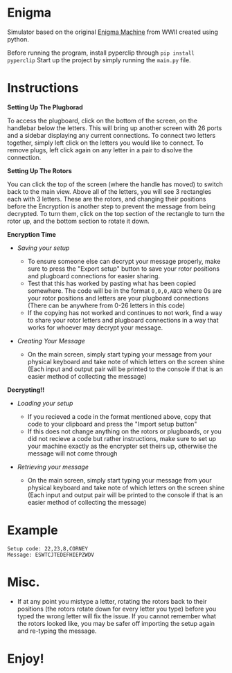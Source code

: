 # Enigma

Simulator based on the original [Enigma Machine](https://en.wikipedia.org/wiki/Enigma_machine) from WWII created using python.

Before running the program, install pyperclip through `pip install pyperclip`
Start up the project by simply running the `main.py` file.


# Instructions

**Setting Up The Plugborad**

To access the plugboard, click on the bottom of the screen, on the handlebar below the letters. This will bring up another screen with 26 ports and a sidebar displaying any current connections. To connect two letters together, simply left click on the letters you would like to connect. To remove plugs, left click again on any letter in a pair to disolve the connection.

**Setting Up The Rotors**

You can click the top of the screen (where the handle has moved) to switch back to the main view. Above all of the letters, you will see 3 rectangles each with 3 letters. These are the rotors, and changing their positions before the Encryption is another step to prevent the message from being decrypted. To turn them, click on the top section of the rectangle to turn the rotor up, and the bottom section to rotate it down.

**Encryption Time**

- _Saving your setup_

  - To ensure someone else can decrypt your message properly, make sure to press the "Export setup" button to save your rotor positions and plugboard connections for easier sharing.
  - Test that this has worked by pasting what has been copied somewhere. The code will be in the format `0,0,0,ABCD` where 0s are your rotor positions and letters are your plugboard connections (There can be anywhere from 0-26 letters in this code)
  - If the copying has not worked and continues to not work, find a way to share your rotor letters and plugboard connections in a way that works for whoever may decrypt your message.

- _Creating Your Message_
  - On the main screen, simply start typing your message from your physical keyboard and take note of which letters on the screen shine (Each input and output pair will be printed to the console if that is an easier method of collecting the message)

**Decrypting!!**

- _Loading your setup_

  - If you recieved a code in the format mentioned above, copy that code to your clipboard and press the "Import setup button"
  - If this does not change anything on the rotors or plugboards, or you did not recieve a code but rather instructions, make sure to set up your machine exactly as the encrypter set theirs up, otherwise the message will not come through

- _Retrieving your message_
  - On the main screen, simply start typing your message from your physical keyboard and take note of which letters on the screen shine (Each input and output pair will be printed to the console if that is an easier method of collecting the message)

# Example

```
Setup code: 22,23,8,CORNEY
Message: ESWTCJTEDEFHIEPZWDV
```

# Misc.

- If at any point you mistype a letter, rotating the rotors back to their positions (the rotors rotate down for every letter you type) before you typed the wrong letter will fix the issue. If you cannot remember what the rotors looked like, you may be safer off importing the setup again and re-typing the message.

# Enjoy!
